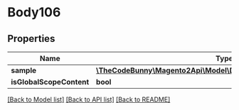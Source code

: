 # Body106

## Properties
Name | Type | Description | Notes
------------ | ------------- | ------------- | -------------
**sample** | [**\TheCodeBunny\Magento2Api\Model\DownloadableDataSampleInterface**](DownloadableDataSampleInterface.md) |  | 
**isGlobalScopeContent** | **bool** |  | [optional] 

[[Back to Model list]](../README.md#documentation-for-models) [[Back to API list]](../README.md#documentation-for-api-endpoints) [[Back to README]](../README.md)


